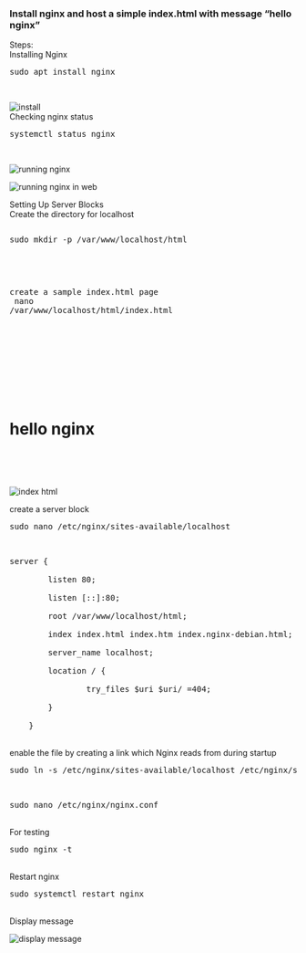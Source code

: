 ### Install nginx and host a simple index.html with message “hello nginx”
Steps:<br/>
Installing Nginx<br/>
<pre>sudo apt install nginx</pre> <br/>

![install](https://user-images.githubusercontent.com/53372486/141984734-26ca0f29-2121-473d-b314-23d8f3115e61.png)
<br/>
Checking nginx status<br/>
<pre>systemctl status nginx</pre> <br/>

![running nginx](https://user-images.githubusercontent.com/53372486/141984743-a0cda6bb-f201-4c37-93ac-24100e0632f2.png)
<br/>

![running nginx in web](https://user-images.githubusercontent.com/53372486/141984751-fc824c80-f856-43a7-8981-4644b2932f35.png)
<br/>

Setting Up Server Blocks<br/>
Create the directory for localhost<br/>
<pre><pre>sudo mkdir -p /var/www/localhost/html</pre> <br/>
create a sample index.html page<br/>
nano /var/www/localhost/html/index.html</pre> <br/>
<html><br/>
    <head><br/>
        <title>Welcome to hello nginx </title><br/>
    </head><br/>
    <body><br/>
        <h1>hello nginx</h1><br/>
    </body><br/>
</html><br/>

![index html](https://user-images.githubusercontent.com/53372486/141984764-239883a7-fd96-4aad-ad75-6e1e9390e695.png)<br/>

create a server block<br/>
<pre>sudo nano /etc/nginx/sites-available/localhost</pre> <br/>

<pre>server {<br/>
        listen 80;<br/>
        listen [::]:80;<br/>
        root /var/www/localhost/html;<br/>
        index index.html index.htm index.nginx-debian.html;<br/>
        server_name localhost;<br/>
        location / {<br/>
                try_files $uri $uri/ =404;<br/>
        }<br/>
    }</pre>
    
<br/>
 enable the file by creating a link which Nginx reads from during startup<br/>
<pre>sudo ln -s /etc/nginx/sites-available/localhost /etc/nginx/sites-enabled/</pre> <br/>
<pre>sudo nano /etc/nginx/nginx.conf</pre> <br/>
For testing<br/>
    <pre>sudo nginx -t</pre>   
    <br/>
Restart nginx<br/>
<pre>sudo systemctl restart nginx</pre><br/>
Display message<br/>

![display message](https://user-images.githubusercontent.com/53372486/141984772-f6075d6c-3440-4dda-8a3a-b00634fc8532.png)


